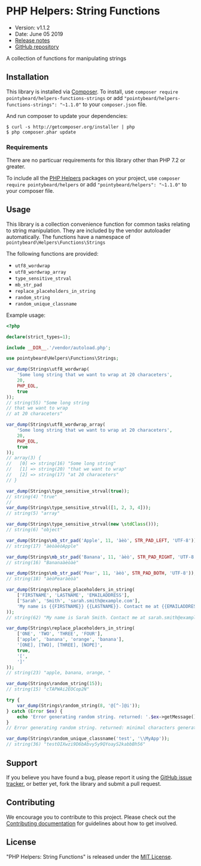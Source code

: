 # PHP Helpers: String Functions

-   Version: v1.1.2
-   Date: June 05 2019
-   [Release notes](https://github.com/pointybeard/helpers-functions-strings/blob/master/CHANGELOG.md)
-   [GitHub repository](https://github.com/pointybeard/helpers-functions-strings)

A collection of functions for manipulating strings

## Installation

This library is installed via [Composer](http://getcomposer.org/). To install, use `composer require pointybeard/helpers-functions-strings` or add `"pointybeard/helpers-functions-strings": "~1.1.0"` to your `composer.json` file.

And run composer to update your dependencies:

    $ curl -s http://getcomposer.org/installer | php
    $ php composer.phar update

### Requirements

There are no particuar requirements for this library other than PHP 7.2 or greater.

To include all the [PHP Helpers](https://github.com/pointybeard/helpers) packages on your project, use `composer require pointybeard/helpers` or add `"pointybeard/helpers": "~1.1.0"` to your composer file.

## Usage

This library is a collection convenience function for common tasks relating to string manipulation. They are included by the vendor autoloader automatically. The functions have a namespace of `pointybeard\Helpers\Functions\Strings`

The following functions are provided:

-   `utf8_wordwrap`
-   `utf8_wordwrap_array`
-   `type_sensitive_strval`
-   `mb_str_pad`
-   `replace_placeholders_in_string`
-   `random_string`
-   `random_unique_classname`

Example usage:

```php
<?php

declare(strict_types=1);

include __DIR__.'/vendor/autoload.php';

use pointybeard\Helpers\Functions\Strings;

var_dump(Strings\utf8_wordwrap(
    'Some long string that we want to wrap at 20 characeters',
    20,
    PHP_EOL,
    true
));
// string(55) "Some long string
// that we want to wrap
// at 20 characeters"

var_dump(Strings\utf8_wordwrap_array(
    'Some long string that we want to wrap at 20 characeters',
    20,
    PHP_EOL,
    true
));
// array(3) {
//   [0] => string(16) "Some long string"
//   [1] => string(20) "that we want to wrap"
//   [2] => string(17) "at 20 characeters"
// }

var_dump(Strings\type_sensitive_strval(true));
// string(4) "true"
//
var_dump(Strings\type_sensitive_strval([1, 2, 3, 4]));
// string(5) "array"

var_dump(Strings\type_sensitive_strval(new \stdClass()));
// string(6) "object"

var_dump(Strings\mb_str_pad('Apple', 11, 'àèò', STR_PAD_LEFT, 'UTF-8'));
// string(17) "àèòàèòApple"

var_dump(Strings\mb_str_pad('Banana', 11, 'àèò', STR_PAD_RIGHT, 'UTF-8'));
// string(16) "Bananaàèòàè"

var_dump(Strings\mb_str_pad('Pear', 11, 'àèò', STR_PAD_BOTH, 'UTF-8'));
// string(18) "àèòPearàèòà"

var_dump(Strings\replace_placeholders_in_string(
    ['FIRSTNAME', 'LASTNAME', 'EMAILADDRESS'],
    ['Sarah', 'Smith', 'sarah.smith@example.com'],
    'My name is {{FIRSTNAME}} {{LASTNAME}}. Contact me at {{EMAILADDRESS}}.'
));
// string(62) "My name is Sarah Smith. Contact me at sarah.smith@example.com."

var_dump(Strings\replace_placeholders_in_string(
    ['ONE', 'TWO', 'THREE', 'FOUR'],
    ['apple', 'banana', 'orange', 'banana'],
    '[ONE], [TWO], [THREE], [NOPE]',
    true,
    '[',
    ']'
));
// string(23) "apple, banana, orange, "

var_dump(Strings\random_string(15));
// string(15) "cTAPWAi2EOCop2N"

try {
    var_dump(Strings\random_string(8, '@[^-]@i'));
} catch (Error $ex) {
    echo 'Error generating random string. returned: '.$ex->getMessage().PHP_EOL;
}
// Error generating random string. returned: minimal characters generated. filter '@[^-]@i' might be too restrictive

var_dump(Strings\random_unique_classname('test', '\\MyApp'));
// string(36) "testOIXwzi9D6bAbvy5y9QYoayS2kabbBh56"

```

## Support

If you believe you have found a bug, please report it using the [GitHub issue tracker](https://github.com/pointybeard/helpers-functions-strings/issues),
or better yet, fork the library and submit a pull request.

## Contributing

We encourage you to contribute to this project. Please check out the [Contributing documentation](https://github.com/pointybeard/helpers-functions-strings/blob/master/CONTRIBUTING.md) for guidelines about how to get involved.

## License

"PHP Helpers: String Functions" is released under the [MIT License](http://www.opensource.org/licenses/MIT).
